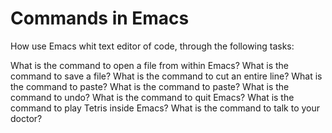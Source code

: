 # Commands in Emacs

How use Emacs whit text editor of code, through the following tasks:

What is the command to open a file from within Emacs?
What is the command to save a file?
What is the command to cut an entire line?
What is the command to paste?
What is the command to paste?
What is the command to undo?
What is the command to quit Emacs?
What is the command to play Tetris inside Emacs?
What is the command to talk to your doctor?
